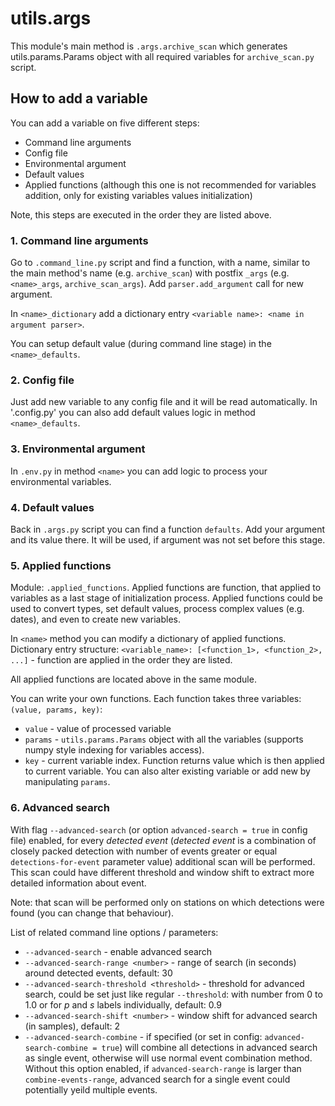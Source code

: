 # utils.args
This module's main method is `.args.archive_scan` which generates 
utils.params.Params  object with all required variables for `archive_scan.py` script.

## How to add a variable
You can add a variable on five different steps: 
- Command line arguments
- Config file
- Environmental argument
- Default values
- Applied functions (although this one is not recommended for variables addition, only for existing variables values initialization)

Note, this steps are executed in the order they are listed above.


### 1. Command line arguments
Go to `.command_line.py` script and find a function, with a name, similar to the main method's name 
(e.g. `archive_scan`) with postfix `_args` (e.g. `<name>_args`, `archive_scan_args`).
Add `parser.add_argument` call for new argument.

In `<name>_dictionary` add a dictionary entry `<variable name>: <name in argument parser>`.

You can setup default value (during command line stage) in the `<name>_defaults`.

### 2. Config file
Just add new variable to any config file and it will be read automatically. In '.config.py'  you can also add 
default values logic in method `<name>_defaults`.


### 3. Environmental argument
In `.env.py` in method `<name>` you can add logic to process your environmental variables.

### 4. Default values
Back in `.args.py` script you can find a function `defaults`. Add your argument and its value
there. It will be used, if argument was not set before this stage.

### 5. Applied functions
Module: `.applied_functions`. Applied functions are function, that applied to variables as a last stage of initialization process.
Applied functions could be used to convert types, set default values, process complex values (e.g. dates),
and even to create new variables.

In `<name>` method you can modify a dictionary of applied functions. 
Dictionary entry structure:
`<variable_name>: [<function_1>, <function_2>, ...]` - function are applied in the order they are listed.

All applied functions are located above in the same module.

You can write your own functions. Each function takes three variables: `(value, params, key)`:
- `value` - value of processed variable
- `params` - `utils.params.Params` object with all the variables (supports numpy style indexing for
variables access).
- `key` - current variable index.
Function returns value which is then applied to current variable.
You can also alter existing variable or add new by manipulating `params`.

### 6. Advanced search
With flag `--advanced-search` (or option `advanced-search = true` in config file) enabled, 
for every _detected event_ (_detected event_ is a combination of closely packed detection with number of events greater or equal 
`detections-for-event` parameter value) additional scan will be performed.
This scan could have different threshold and window shift to extract more detailed information about
event.

Note: that scan will be performed only on stations on which detections were found (you can change that behaviour).

List of related command line options / parameters:
- `--advanced-search` - enable advanced search
- `--advanced-search-range <number>` - range of search (in seconds) around detected events, default: 30
- `--advanced-search-threshold <threshold>` - threshold for advanced search, could be set just like regular `--threshold`:
with number from 0 to 1.0 or for _p_ and _s_ labels individually, default: 0.9
- `--advanced-search-shift <number>` - window shift for advanced search (in samples), default: 2
- `--advanced-search-combine` - if specified (or set in config: `advanced-search-combine = true`) 
will combine all detections in advanced search as single event, otherwise will use normal event combination
method. Without this option enabled, if `advanced-search-range` is larger than `combine-events-range`, advanced search
for a single event could potentially yeild multiple events.
